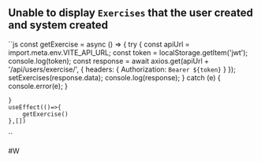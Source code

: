 ## Unable to display `Exercises` that the user created and system created 

``js 
    const getExercise = async () => {
        try {
            const apiUrl = import.meta.env.VITE_API_URL;
            const token = localStorage.getItem('jwt');
            console.log(token);
            const response = await axios.get(apiUrl + '/api/users/exercise/',
                {
                    headers: {
                        Authorization: `Bearer ${token}`
                    }
                });
                setExercises(response.data);
            console.log(response);
        } catch (e) {
            console.error(e);
        }

    }
    useEffect(()=>{
        getExercise()
    },[])
``

#W